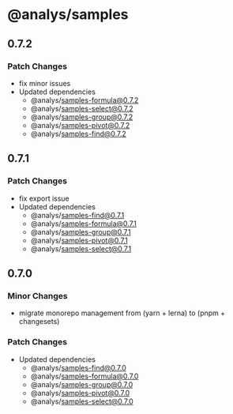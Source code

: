 # @analys/samples

## 0.7.2

### Patch Changes

- fix minor issues
- Updated dependencies
  - @analys/samples-formula@0.7.2
  - @analys/samples-select@0.7.2
  - @analys/samples-group@0.7.2
  - @analys/samples-pivot@0.7.2
  - @analys/samples-find@0.7.2

## 0.7.1

### Patch Changes

- fix export issue
- Updated dependencies
  - @analys/samples-find@0.7.1
  - @analys/samples-formula@0.7.1
  - @analys/samples-group@0.7.1
  - @analys/samples-pivot@0.7.1
  - @analys/samples-select@0.7.1

## 0.7.0

### Minor Changes

- migrate monorepo management from (yarn + lerna) to (pnpm + changesets)

### Patch Changes

- Updated dependencies
  - @analys/samples-find@0.7.0
  - @analys/samples-formula@0.7.0
  - @analys/samples-group@0.7.0
  - @analys/samples-pivot@0.7.0
  - @analys/samples-select@0.7.0
